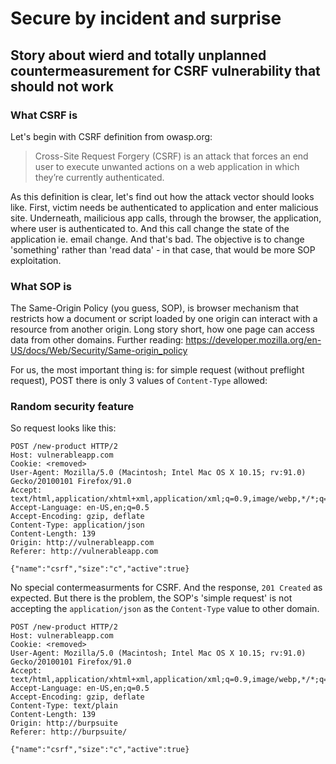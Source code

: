 # Secure by incident and surprise 
## Story about wierd and totally unplanned countermeasurement for CSRF vulnerability that should not work
### What CSRF is
Let's begin with CSRF definition from owasp.org: 
> Cross-Site Request Forgery (CSRF) is an attack that forces an end user to execute unwanted actions on a web application in which they’re currently authenticated.

As this definition is clear, let's find out how the attack vector should looks like. First, victim needs be authenticated to application and enter malicious site. Underneath, mailicious app calls, through the browser, the application, where user is authenticated to. And this call change the state of the application ie. email change. And that's bad. The objective is to change 'something' rather than 'read data' - in that case, that would be more SOP exploitation. 
### What SOP is
The Same-Origin Policy (you guess, SOP), is browser mechanism that restricts how a document or script loaded by one origin can interact with a resource from another origin. Long story short, how one page can access data from other domains. Further reading: https://developer.mozilla.org/en-US/docs/Web/Security/Same-origin_policy

For us, the most important thing is: for simple request (without preflight request), POST there is only 3 values of `Content-Type` allowed:


### Random security feature
So request looks like this:
```
POST /new-product HTTP/2
Host: vulnerableapp.com
Cookie: <removed>
User-Agent: Mozilla/5.0 (Macintosh; Intel Mac OS X 10.15; rv:91.0) Gecko/20100101 Firefox/91.0
Accept: text/html,application/xhtml+xml,application/xml;q=0.9,image/webp,*/*;q=0.8
Accept-Language: en-US,en;q=0.5
Accept-Encoding: gzip, deflate
Content-Type: application/json
Content-Length: 139
Origin: http://vulnerableapp.com
Referer: http://vulnerableapp.com

{"name":"csrf","size":"c","active":true}

```
No special contermeasurments for CSRF. And the response, `201 Created` as expected. But there is the problem, the SOP's 'simple request' is not accepting the `application/json` as the `Content-Type` value to other domain.  


```
POST /new-product HTTP/2
Host: vulnerableapp.com
Cookie: <removed>
User-Agent: Mozilla/5.0 (Macintosh; Intel Mac OS X 10.15; rv:91.0) Gecko/20100101 Firefox/91.0
Accept: text/html,application/xhtml+xml,application/xml;q=0.9,image/webp,*/*;q=0.8
Accept-Language: en-US,en;q=0.5
Accept-Encoding: gzip, deflate
Content-Type: text/plain
Content-Length: 139
Origin: http://burpsuite
Referer: http://burpsuite/

{"name":"csrf","size":"c","active":true}

```
